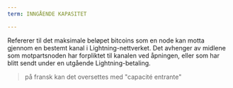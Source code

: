 ```yaml
---
term: INNGÅENDE KAPASITET

---
```

Refererer til det maksimale beløpet bitcoins som en node kan motta gjennom en bestemt kanal i Lightning-nettverket. Det avhenger av midlene som motpartsnoden har forpliktet til kanalen ved åpningen, eller som har blitt sendt under en utgående Lightning-betaling.

> på fransk kan det oversettes med "capacité entrante"
